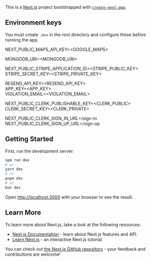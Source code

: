 This is a [Next.js](https://nextjs.org/) project bootstrapped with [`create-next-app`](https://github.com/vercel/next.js/tree/canary/packages/create-next-app).

## Environment keys

You must create `.env` in the root directory and configure these before running the app.

NEXT_PUBLIC_MAPS_API_KEY=<GOOGLE_MAPS>

MONGODB_URI=<MONGODB_URI>

NEXT_PUBLIC_STRIPE_APPLICATION_ID=<STRIPE_PUBLIC_KEY>
</br>
STRIPE_SECRET_KEY=<STRIPE_PRIVATE_KEY>

RESEND_API_KEY=<RESEND_API_KEY>
</br>
APP_KEY=<APP_KEY>
</br>
VIOLATION_EMAIL=<VIOLATION_EMAIL>

NEXT_PUBLIC_CLERK_PUBLISHABLE_KEY=<CLERK_PUBLIC>
</br>
CLERK_SECRET_KEY=<CLERK_PRIVATE>

NEXT_PUBLIC_CLERK_SIGN_IN_URL=/sign-in
</br>
NEXT_PUBLIC_CLERK_SIGN_UP_URL=/sign-up

## Getting Started

First, run the development server:

```bash
npm run dev
# or
yarn dev
# or
pnpm dev
# or
bun dev
```

Open [http://localhost:3000](http://localhost:3000) with your browser to see the result.

## Learn More

To learn more about Next.js, take a look at the following resources:

- [Next.js Documentation](https://nextjs.org/docs) - learn about Next.js features and API.
- [Learn Next.js](https://nextjs.org/learn) - an interactive Next.js tutorial.

You can check out [the Next.js GitHub repository](https://github.com/vercel/next.js/) - your feedback and contributions are welcome!

<!-- ## Deploy on Vercel

The easiest way to deploy your Next.js app is to use the [Vercel Platform](https://vercel.com/new?utm_medium=default-template&filter=next.js&utm_source=create-next-app&utm_campaign=create-next-app-readme) from the creators of Next.js.

Check out our [Next.js deployment documentation](https://nextjs.org/docs/deployment) for more details. -->
